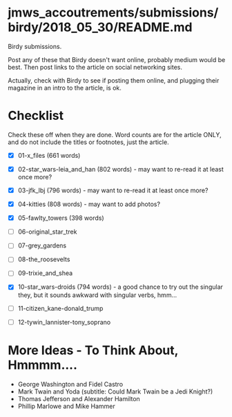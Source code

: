 
# jmws_accoutrements/submissions/birdy/2018_05_30/README.md

Birdy submissions.

Post any of these that Birdy doesn't want online, probably medium would be best.
Then post links to the article on social networking sites.

Actually, check with Birdy to see if posting them online, and plugging their magazine in an intro to the article, is ok.

# Checklist

Check these off when they are done.
Word counts are for the article ONLY, and do not include the titles or footnotes, just the article.

- [x] 01-x_files (661 words)
- [x] 02-star_wars-leia_and_han (802 words) - may want to re-read it at least once more?
- [x] 03-jfk_lbj (796 words) - may want to re-read it at least once more?
- [x] 04-kitties (808 words) - may want to add photos?
- [x] 05-fawlty_towers (398 words)
- [ ] 06-original_star_trek
- [ ] 07-grey_gardens
- [ ] 08-the_roosevelts
- [ ] 09-trixie_and_shea
- [x] 10-star_wars-droids (794 words) - a good chance to try out the singular they, but it sounds awkward with singular verbs, hmm...
- [ ] 11-citizen_kane-donald_trump
- [ ] 12-tywin_lannister-tony_soprano


# More Ideas - To Think About, Hmmmm....

- George Washington and Fidel Castro
- Mark Twain and Yoda (subtitle: Could Mark Twain be a Jedi Knight?)
- Thomas Jefferson and Alexander Hamilton
- Phillip Marlowe and Mike Hammer


